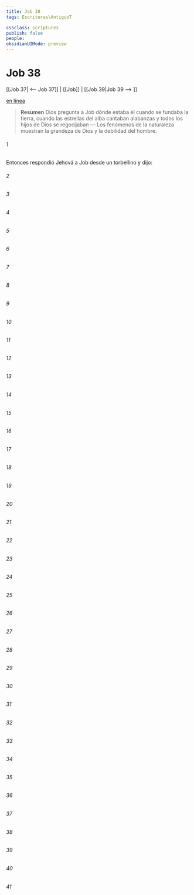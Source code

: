 ```yaml
---
title: Job 38
tags: Escrituras\AntiguoT

cssclass: scriptures
publish: false
people:
obsidianUIMode: preview
---
```


# Job 38
[[Job 37| <-- Job 37]] | [[Job]] | [[Job 39|Job 39 --> ]]

[en línea](https://churchofjesuschrist.org/study/scriptures/ot/job/38?lang=spa)

> __Resumen__
Dios pregunta a Job dónde estaba él cuando se fundaba la tierra, cuando las estrellas del alba cantaban alabanzas y todos los hijos de Dios se regocijaban — Los fenómenos de la naturaleza muestran la grandeza de Dios y la debilidad del hombre.

###### 1 
Entonces respondió Jehová a Job desde un torbellino y dijo:

###### 2 


###### 3 


###### 4 


###### 5 


###### 6 


###### 7 


###### 8 


###### 9 


###### 10 


###### 11 


###### 12 


###### 13 


###### 14 


###### 15 


###### 16 


###### 17 


###### 18 


###### 19 


###### 20 


###### 21 


###### 22 


###### 23 


###### 24 


###### 25 


###### 26 


###### 27 


###### 28 


###### 29 


###### 30 


###### 31 


###### 32 


###### 33 


###### 34 


###### 35 


###### 36 


###### 37 


###### 38 


###### 39 


###### 40 


###### 41 



